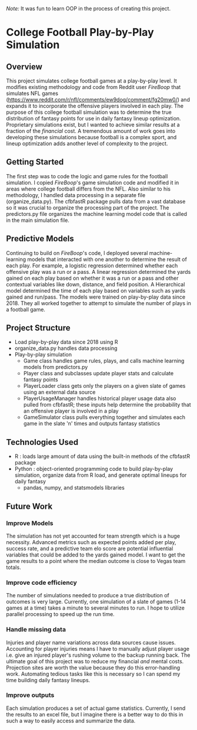 *Note:* It was fun to learn OOP in the process of creating this project.

# College Football Play-by-Play Simulation

## Overview
This project simulates college football games at a play-by-play level. It modifies existing methodology and code from Reddit user *FireBoop* that simulates NFL games (https://www.reddit.com/r/nfl/comments/ew9dog/comment/fg20mw0/) and expands it to incorporate the offensive players involved in each play. The purpose of this college football simulation was to determine the true distribution of fantasy points for use in daily fantasy lineup optimization. Proprietary simulations exist, but I wanted to achieve similar results at a fraction of the *financial* cost. A tremendous amount of work goes into developing these simulations because football is a complex sport, and lineup optimization adds another level of complexity to the project. 

## Getting Started
The first step was to code the logic and game rules for the football simulation. I copied *FireBoop*'s game simulation code and modified it in areas where college football differs from the NFL. Also similar to his methodology, I handled data processing in a separate file (organize_data.py). The cfbfastR package pulls data from a vast database so it was crucial to organize the processing part of the project. The predictors.py file organizes the machine learning model code that is called in the main simulation file.

## Predictive Models
Continuing to build on *FireBoop*'s code, I deployed several machine-learning models that interacted with one another to determine the result of each play. For example, a logistic regression determined whether each offensive play was a run or a pass. A linear regression determined the yards gained on each play based on whether it was a run or a pass and other contextual variables like down, distance, and field position. A Hierarchical model determined the time of each play based on variables such as yards gained and run/pass. The models were trained on play-by-play data since 2018. They all worked together to attempt to simulate the number of plays in a football game.

## Project Structure
- Load play-by-play data since 2018 using R
- organize_data.py handles data processing
- Play-by-play simulation
    - Game class handles game rules, plays, and calls machine learning models from predictors.py
    - Player class and subclasses update player stats and calculate fantasy points
    - PlayerLoader class gets only the players on a given slate of games using an external data source
    - PlayerUsageManager handles historical player usage data also pulled from cfbfastR; these inputs help determine the probability that an offensive player is involved in a play
    - GameSimulator class pulls everything together and simulates each game in the slate 'n' times and outputs fantasy statistics

## Technologies Used
- R : loads large amount of data using the built-in methods of the cfbfastR package
- Python : object-oriented programming code to build play-by-play simulation, organize data from R load, and generate optimal lineups for daily fantasy
    - pandas, numpy, and statsmodels libraries

## Future Work
### Improve Models
The simulation has not yet accounted for team strength which is a huge necessity. Advanced metrics such as expected points added per play, success rate, and a predictive team elo score are potential influential variables that could be added to the yards gained model. I want to get the game results to a point where the median outcome is close to Vegas team totals. 

### Improve code efficiency
The number of simulations needed to produce a true distribution of outcomes is very large. Currently, one simulation of a slate of games (1-14 games at a time) takes a minute to several minutes to run. I hope to utilize parallel processing to speed up the run time.

### Handle missing data
Injuries and player name variations across data sources cause issues. Accounting for player injuries means I have to manually adjust player usage i.e. give an injured player's rushing volume to the backup running back. The ultimate goal of this project was to reduce my financial *and* mental costs. Projection sites are worth the value because they do this error-handling work. Automating tedious tasks like this is necessary so I can spend my time building daily fantasy lineups.

### Improve outputs
Each simulation produces a set of actual game statistics. Currently, I send the results to an excel file, but I imagine there is a better way to do this in such a way to easily access and summarize the data.
